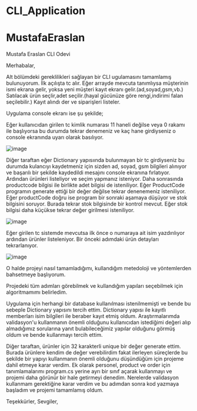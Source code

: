 # CLI_Application

# MustafaEraslan
Mustafa Eraslan CLI Odevi

Merhabalar,

Alt bölümdeki gereklilikleri sağlayan bir CLI ugulamasını tamamlamış bulunuyorum.
İlk açılışta tc alır.
Eğer arrayde mevcuta tanımlıysa müşterinin ismi ekrana gelir, yoksa yeni müşteri kayıt ekranı gelir.(ad,soyad,gsm,vb.)
Satılacak ürün seçlir,adet seçilir.(hayal gücünüze göre rengi,indirimi falan seçilebilir.)
Kayıt alındı der ve siparişleri listeler.

Uygulama console ekranı ise şu şekilde;

Eğer kullanıcıdan girilen tc kimlik numarası 11 haneli değilse veya 0 rakamı ile başlıyorsa bu durumda tekrar denemeniz ve kaç hane girdiyseniz o console ekranında uyarı olarak basılıyor.

![image](https://user-images.githubusercontent.com/44713722/174433153-985351a0-7553-44a9-be03-a7c71831b2ae.png)

Diğer taraftan eğer Dictionary yapısıında bulunmayan bir tc girdiyseniz bu durumda kulancıyı kaydetmeniz için sizden ad, soyad, gsm bilgileri alınıyor ve başarılı bir şekilde kaydedildi mesajını console ekranına fırlatıyor. Ardından ürünleri listeliyor ve seçim yapmanız isteniyor. Daha sonrasında productcode bilgisi ile birlikte adet bilgisi de isteniliyor. Eğer ProductCode programın generate ettiği bir değer değilse tekrar denenemeniz isteniliyor. Eğer productCode doğru ise program bir sonraki aşamaya düşüyor ve stok bilgisini soruyor. Burada tekrar stok bilgisinde bir kontrol mevcut. Eğer stok bilgisi daha küçükse tekrar değer girilmesi isteniliyor.

![image](https://user-images.githubusercontent.com/44713722/174433085-5a155904-ab15-4335-9fb8-9cbf446541e9.png)

Eğer girilen tc sistemde mevcutsa ilk önce o numaraya ait isim yazdırılıyor ardından ürünler listeleniyor. Bir önceki adımdaki ürün detayları tekrarlanıyor.

![image](https://user-images.githubusercontent.com/44713722/174432454-98e71b0d-5362-422a-8eaf-d75334cea3bf.png)

O halde projeyi nasıl tamamladığımı, kullandığım metedoloji ve yöntemlerden bahsetmeye başlıyorum.

Projedeki tüm adımları görebilmek ve kullandığım yapıları seçebilmek için algoritmamımı belirledim.

Uygulama için herhangi bir database kullanılması istenilmemişti ve bende bu sebeple Dictionary yapısını tercih ettim. Dictionary yapısı ile kayıtlı memberları isim bilgileri ile beraber kayıt etmiş oldum. Araştırmalarımda validasyon'u kullanmanın önemli olduğunu kullanıcıdan istediğimi değeri alıp almadığımız sorularına yanıt bulabileceğimiz yapılar olduğunu görmüş oldum ve bende kullanmayı tercih ettim.

Diğer taraftan, ürünler için 32 karakterli unique bir değer generate ettim. Burada ürünlere kendim de değer verebilirdim fakat ilerleyen süreçlerde bu şekilde bir yapıyı kullanmanın önemli olduğunu düşündüğüm için projeme dahil etmeye karar verdim. Ek olarak personel, product ve order için tanımlamalarımı program.cs yerine ayrı bir sınıf açarak kullanmayı ve projemi daha görünür bir hale getirmeyi denedim. Nerelerde validasyon kullanmam gerektiğine karar verdim ve bu adımdan sonra kod yazmaya başladım ve projemi tamamlamış oldum.

Teşekkürler,
Sevgiler,





